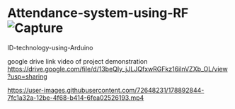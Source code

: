 # Attendance-system-using-RF![Capture](https://user-images.githubusercontent.com/72648231/178893091-df8e9d6e-4393-4a19-9bf5-883846164c46.PNG)
ID-technology-using-Arduino

google drive link video of project demonstration
https://drive.google.com/file/d/13beQIy_jJLJQfxwRGFkz16ilnVZXb_OL/view?usp=sharing



https://user-images.githubusercontent.com/72648231/178892844-7fc1a32a-12be-4f68-b414-6fea02526193.mp4

